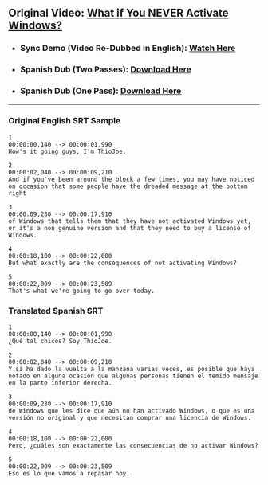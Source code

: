 ## Original Video: [What if You NEVER Activate Windows?](https://www.youtube.com/watch?v=8bJrWrTSHvY)

- ### Sync Demo (Video Re-Dubbed in English): [Watch Here](https://youtu.be/mGEAjxptZRQ)
- ### Spanish Dub (Two Passes): [Download Here](https://files.thiojoe.com/github/DubSamples/What+if+You+Never+Activate+Windows+-+Spanish+Azure+TwoPass.mp3)
- ### Spanish Dub (One Pass): [Download Here](https://files.thiojoe.com/github/DubSamples/What+if+You+Never+Activate+Windows+-+Spanish+Azure+OnePass.mp3)

---------
### Original English SRT Sample
```
1
00:00:00,140 --> 00:00:01,990
How's it going guys, I'm ThioJoe.

2
00:00:02,040 --> 00:00:09,210
And if you've been around the block a few times, you may have noticed on occasion that some people have the dreaded message at the bottom right

3
00:00:09,230 --> 00:00:17,910
of Windows that tells them that they have not activated Windows yet, or it's a non genuine version and that they need to buy a license of Windows.

4
00:00:18,100 --> 00:00:22,000
But what exactly are the consequences of not activating Windows?

5
00:00:22,009 --> 00:00:23,509
That's what we're going to go over today.
```

### Translated Spanish SRT
```
1
00:00:00,140 --> 00:00:01,990
¿Qué tal chicos? Soy ThioJoe.

2
00:00:02,040 --> 00:00:09,210
Y si ha dado la vuelta a la manzana varias veces, es posible que haya notado en alguna ocasión que algunas personas tienen el temido mensaje en la parte inferior derecha.

3
00:00:09,230 --> 00:00:17,910
de Windows que les dice que aún no han activado Windows, o que es una versión no original y que necesitan comprar una licencia de Windows.

4
00:00:18,100 --> 00:00:22,000
Pero, ¿cuáles son exactamente las consecuencias de no activar Windows?

5
00:00:22,009 --> 00:00:23,509
Eso es lo que vamos a repasar hoy.
```